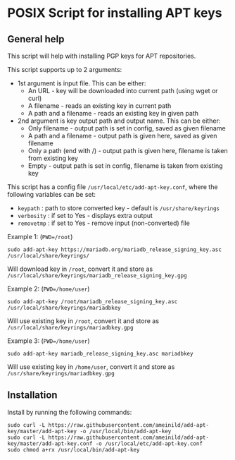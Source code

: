 # POSIX Script for installing APT keys
## General help
This script will help with installing PGP keys for APT repositories.

This script supports up to 2 arguments:
  - 1st argument is input file. This can be either:
    - An URL - key will be downloaded into current path (using wget or curl)
    - A filename - reads an existing key in current path
    - A path and a filename - reads an existing key in given path
  - 2nd argument is key output path and output name. This can be either:
    - Only filename - output path is set in config, saved as given filename
    - A path and a filename - output path is given here, saved as given filename
    - Only a path (end with /) - output path is given here, filename is taken from existing key
    - Empty - output path is set in config, filename is taken from existing key

This script has a config file `/usr/local/etc/add-apt-key.conf`, where the following variables can be set:
  - `keypath`   : path to store converted key - default is `/usr/share/keyrings`
  - `verbosity` : if set to Yes - displays extra output
  - `removetmp` : if set to Yes - remove input (non-converted) file

Example 1: (`PWD=/root`)

    sudo add-apt-key https://mariadb.org/mariadb_release_signing_key.asc /usr/local/share/keyrings/

Will download key in `/root`, convert it and store as `/usr/local/share/keyrings/mariadb_release_signing_key.gpg`

Example 2: (`PWD=/home/user`)

    sudo add-apt-key /root/mariadb_release_signing_key.asc /usr/local/share/keyrings/mariadbkey

Will use existing key in `/root`, convert it and store as `/usr/local/share/keyrings/mariadbkey.gpg`

Example 3: (`PWD=/home/user`)

    sudo add-apt-key mariadb_release_signing_key.asc mariadbkey

Will use existing key in `/home/user`, convert it and store as `/usr/share/keyrings/mariadbkey.gpg`

## Installation
Install by running the following commands:

    sudo curl -L https://raw.githubusercontent.com/ameinild/add-apt-key/master/add-apt-key -o /usr/local/bin/add-apt-key
    sudo curl -L https://raw.githubusercontent.com/ameinild/add-apt-key/master/add-apt-key.conf -o /usr/local/etc/add-apt-key.conf
    sudo chmod a+rx /usr/local/bin/add-apt-key
